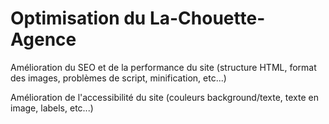 # Optimisation du La-Chouette-Agence

Amélioration du SEO et de la performance du site (structure HTML, format des images, problèmes de script, minification, etc...)

Amélioration de l'accessibilité du site (couleurs background/texte, texte en image, labels, etc...)
